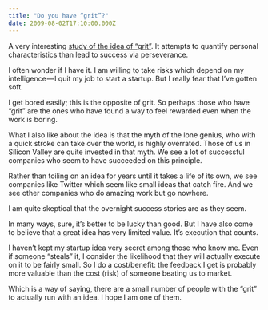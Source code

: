 ```yaml
---
title: "Do you have “grit”?"
date: 2009-08-02T17:10:00.000Z
---
```


A very interesting [study of the idea of “grit”](http://www.boston.com/bostonglobe/ideas/articles/2009/08/02/the_truth_about_grit/?page=full). It attempts to quantify personal characteristics than lead to success via perseverance.

I often wonder if I have it. I am willing to take risks which depend on my intelligence — I quit my job to start a startup. But I really fear that I’ve gotten soft.

I get bored easily; this is the opposite of grit. So perhaps those who have “grit” are the ones who have found a way to feel rewarded even when the work is boring.

What I also like about the idea is that the myth of the lone genius, who with a quick stroke can take over the world, is highly overrated. Those of us in Silicon Valley are quite invested in that myth. We see a lot of successful companies who seem to have succeeded on this principle.

Rather than toiling on an idea for years until it takes a life of its own, we see companies like Twitter which seem like small ideas that catch fire. And we see other companies who do amazing work but go nowhere.

I am quite skeptical that the overnight success stories are as they seem.

In many ways, sure, it’s better to be lucky than good. But I have also come to believe that a great idea has very limited value. It’s execution that counts.

I haven’t kept my startup idea very secret among those who know me. Even if someone “steals” it, I consider the likelihood that they will actually execute on it to be fairly small. So I do a cost/benefit: the feedback I get is probably more valuable than the cost (risk) of someone beating us to market.

Which is a way of saying, there are a small number of people with the “grit” to actually run with an idea. I hope I am one of them.
